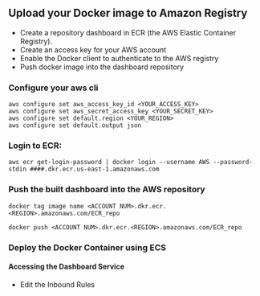 
## Upload your Docker image to Amazon Registry

- Create a repository dashboard in ECR (the AWS Elastic Container Registry). 
- Create an access key for your AWS account
- Enable the Docker client to authenticate to the AWS registry
- Push docker image into the dashboard repository

### Configure your aws cli

    aws configure set aws_access_key_id <YOUR_ACCESS_KEY>
    aws configure set aws_secret_access_key <YOUR_SECRET_KEY>
    aws configure set default.region <YOUR_REGION>
    aws configure set default.output json

### Login to ECR:

    aws ecr get-login-password | docker login --username AWS --password-stdin ####.dkr.ecr.us-east-1.amazonaws.com

### Push the built dashboard into the AWS repository

    docker tag image name <ACCOUNT NUM>.dkr.ecr.<REGION>.amazonaws.com/ECR_repo
  
    docker push <ACCOUNT NUM>.dkr.ecr.<REGION>.amazonaws.com/ECR_repo


### Deploy the Docker Container using ECS

#### Accessing the Dashboard Service

   - Edit the Inbound Rules
